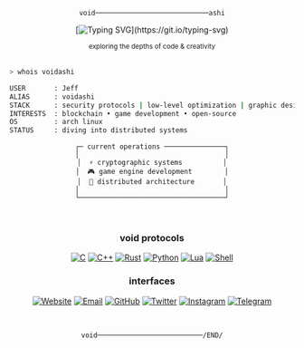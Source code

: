 <div align="center">
  
```ascii
void────────────────────────────ashi
```

[![Typing SVG](https://readme-typing-svg.demolab.com?font=JetBrains+Mono&weight=200&size=18&duration=3000&pause=1000&color=A78BFA&center=true&vCenter=true&repeat=false&width=435&lines=entering+the+void...)](https://git.io/typing-svg)

</div>

<div align="center">
  <sub>exploring the depths of code & creativity</sub>
</div>

<br>

```bash
> whois voidashi

USER       : Jeff
ALIAS      : voidashi
STACK      : security protocols | low-level optimization | graphic design
INTERESTS  : blockchain • game development • open-source
OS         : arch linux
STATUS     : diving into distributed systems
```

<div align="center">
  
  ```ascii
  ┌─ current operations ───────────────┐
  │                                    │
  │  ⚡ cryptographic systems          │
  │  🎮 game engine development        │
  │  🔬 distributed architecture       │
  │                                    │
  └────────────────────────────────────┘
  ```
  
</div>

<br>

<div align="center">
  
### void protocols

[![C](https://img.shields.io/badge/C-000000?style=flat&logo=c&logoColor=A78BFA)](#)
[![C++](https://img.shields.io/badge/C++-000000?style=flat&logo=cplusplus&logoColor=A78BFA)](#)
[![Rust](https://img.shields.io/badge/Rust-000000?style=flat&logo=rust&logoColor=A78BFA)](#)
[![Python](https://img.shields.io/badge/Python-000000?style=flat&logo=python&logoColor=A78BFA)](#)
[![Lua](https://img.shields.io/badge/Lua-000000?style=flat&logo=lua&logoColor=A78BFA)](#)
[![Shell](https://img.shields.io/badge/Shell-000000?style=flat&logo=gnu-bash&logoColor=A78BFA)](#)

### interfaces

[![Website](https://img.shields.io/badge/Website-000000?style=flat&logo=firefox&logoColor=A78BFA)](https://虚.net)
[![Email](https://img.shields.io/badge/Email-000000?style=flat&logo=gmail&logoColor=A78BFA)](mailto:jeffmbueno@duck.com)
[![GitHub](https://img.shields.io/badge/GitHub-000000?style=flat&logo=github&logoColor=A78BFA)](https://github.com/voidashi)
[![Twitter](https://img.shields.io/badge/Twitter-000000?style=flat&logo=twitter&logoColor=A78BFA)](https://twitter.com/jeffmzb)
[![Instagram](https://img.shields.io/badge/Instagram-000000?style=flat&logo=instagram&logoColor=A78BFA)](https://instagram.com/jeffmzb)
[![Telegram](https://img.shields.io/badge/Telegram-000000?style=flat&logo=telegram&logoColor=A78BFA)](https://t.me/jeffmbueno)

</div>

<br>

<div align="center">
  
```ascii
void──────────────────────────/END/
```

</div>
